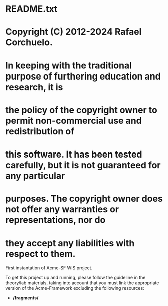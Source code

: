 # README.txt
#
# Copyright (C) 2012-2024 Rafael Corchuelo.
#
# In keeping with the traditional purpose of furthering education and research, it is
# the policy of the copyright owner to permit non-commercial use and redistribution of
# this software. It has been tested carefully, but it is not guaranteed for any particular
# purposes.  The copyright owner does not offer any warranties or representations, nor do
# they accept any liabilities with respect to them.

First instantation of Acme-SF WIS project.

To get this project up and running, please follow the guideline in the theory/lab materials,
taking into account that you must link the appropriate version of the Acme-Framework excluding 
the following resources:

- **/fragments/**
 